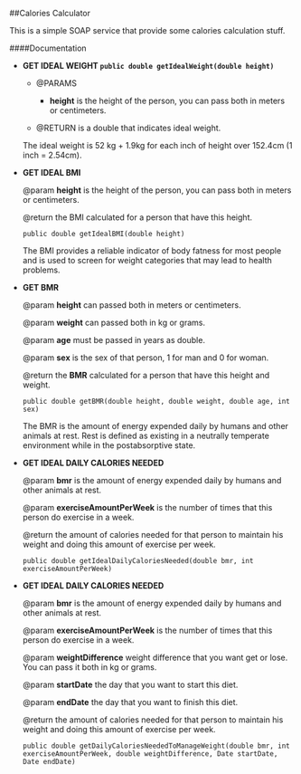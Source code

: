 ##Calories Calculator

This is a simple SOAP service that provide some calories calculation stuff.

####Documentation

* <b>GET IDEAL WEIGHT ```public double getIdealWeight(double height)``` </b>
	- @PARAMS
		* <b>height</b> is the height of the person, you can pass both in meters or centimeters. 
	
	- @RETURN is a double that indicates ideal weight.
	
	The ideal weight is 52 kg + 1.9kg for each inch of height over 152.4cm (1 inch = 2.54cm).

* <b>GET IDEAL BMI</b>
	
	@param <b>height</b> is the height of the person, you can pass both in meters or centimeters. 
	
	@return the BMI calculated for a person that have this height.
	
	```public double getIdealBMI(double height)``` 
	
	The BMI provides a reliable indicator of body fatness for most people and is used to screen for weight categories that may lead to health problems.

* <b>GET BMR</b>
	
	@param <b>height</b> can passed both in meters or centimeters.
	
	@param <b>weight</b> can passed both in kg or grams.
	
	@param <b>age</b> must be passed in years as double.
	
	@param <b>sex</b> is the sex of that person, 1 for man and 0 for woman.
	
	@return the <b>BMR</b> calculated for a person that have this height and weight.
	
	```public double getBMR(double height, double weight, double age, int sex)``` 
	
	The BMR is the amount of energy expended daily by humans and other animals at rest. Rest is defined as existing in a neutrally temperate environment while in the postabsorptive state.

* <b>GET IDEAL DAILY CALORIES NEEDED</b>
	
	@param <b>bmr</b> is the amount of energy expended daily by humans and other animals at rest.
	
	@param <b>exerciseAmountPerWeek</b> is the number of times that this person do exercise in a week.
	
	@return the amount of calories needed for that person to maintain his weight and doing this amount of exercise per week.
	
	```public double getIdealDailyCaloriesNeeded(double bmr, int exerciseAmountPerWeek)``` 

* <b>GET IDEAL DAILY CALORIES NEEDED</b>
	
	@param <b>bmr</b> is the amount of energy expended daily by humans and other animals at rest. 
	
	@param <b>exerciseAmountPerWeek</b> is the number of times that this person do exercise in a week.

	@param <b>weightDifference</b> weight difference that you want get or lose. You can pass it both in kg or grams.

	@param <b>startDate</b> the day that you want to start this diet.

	@param <b>endDate</b> the day that you want to finish this diet.

	@return the amount of calories needed for that person to maintain his weight and doing this amount of exercise per week.
	
	```public double getDailyCaloriesNeededToManageWeight(double bmr, int exerciseAmountPerWeek, double weightDifference, Date startDate, Date endDate)``` 